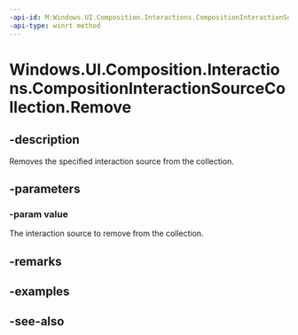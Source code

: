 ```yaml
---
-api-id: M:Windows.UI.Composition.Interactions.CompositionInteractionSourceCollection.Remove(Windows.UI.Composition.Interactions.ICompositionInteractionSource)
-api-type: winrt method
---
```


<!-- Method syntax
public void Remove(Windows.UI.Composition.Interactions.ICompositionInteractionSource value)
-->

# Windows.UI.Composition.Interactions.CompositionInteractionSourceCollection.Remove

## -description
Removes the specified interaction source from the collection.



## -parameters
### -param value
The interaction source to remove from the collection.

## -remarks

## -examples

## -see-also
